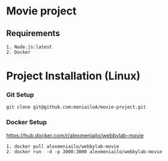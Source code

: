# Movie project


## Requirements
```
1. Node.js:latest
2. Docker
```
# Project Installation (Linux)

### Git Setup
```
git clone git@github.com:meniailoA/movie-project.git
```
### Docker Setup
 https://hub.docker.com/r/alexmeniailo/webbylab-movie
 ```
1. docker pull alexmeniailo/webbylab-movie
2. docker run  -d -p 3000:3000 alexmeniailo/webbylab-movie
```
